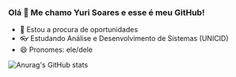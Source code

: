 ### Olá 👋 Me chamo Yuri Soares e esse é meu GitHub!


- 🔎 Estou a procura de oportunidades 
- 👓 Estudando Análise e Desenvolvimento de Sistemas (UNICID)
- 😄 Pronomes: ele/dele

![Anurag's GitHub stats](https://github-readme-stats.vercel.app/api?username=yusykes&show_icons=true&theme=github_dark)
